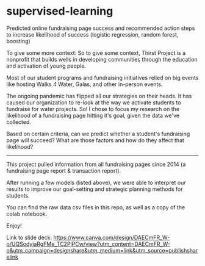 # supervised-learning
Predicted online fundraising page success and recommended action steps to increase likelihood of success 
(logistic regression, random forest, boosting)

To give some more context:
So to give some context, Thirst Project is a nonprofit that builds wells in developing communities through the education and activation of young people.

Most of our student programs and fundraising initiatives relied on big events like hosting Walks 4 Water, Galas, and other in-person events.

The ongoing pandemic has flipped all our strategies on their heads. It has caused our organization to re-look at the way we activate students to fundraise for water projects. So! I chose to focus my research on the likelihood of a fundraising page hitting it's goal, given the data we've collected.

Based on certain criteria, can we predict whether a student's fundraising page will succeed? What are those factors and how do they affect that likelihood?

----
This project pulled information from all fundraising pages since 2014 (a fundraising page report & transaction report).

After running a few models (listed above), we were able to interpret our results to improve our goal-setting and strategic planning methods for students.

You can find the raw data csv files in this repo, as well as a copy of the colab notebook.

Enjoy!

Link to slide deck:
https://www.canva.com/design/DAECmFR_W-o/UQSodyjaRgFMe_TC2PjPCw/view?utm_content=DAECmFR_W-o&utm_campaign=designshare&utm_medium=link&utm_source=publishsharelink
